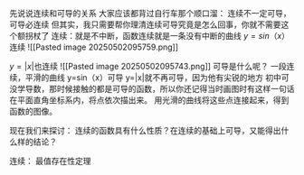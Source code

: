 先说说连续和可导的关系
大家应该都背过自行车那个顺口溜：
连续不一定可导，可导必连续
但其实，我只需要帮你理清连续可导究竟是怎么回事，你就不需要这个额拐杖了
连续：就是不中断，函数连续就是一条没有中断的曲线
$y=sin（x）$连续
![[Pasted image 20250502095759.png]]

$y=|x|$也连续
![[Pasted image 20250502095743.png]]
可导是什么呢？
一段连续，平滑的曲线
y=sin（x）可导
y=|x|就不再可导，因为他有尖锐的地方
初中可没学导数，那时候接触的都是可导的函数，所以你还记得当时画图时有这样一句话
在平面直角坐标系内，将点依次描出来。
用光滑的曲线将这些点连接起来，得到函数的图像。

现在我们来探讨：
连续的函数具有什么性质？在连续的基础上可导，又能得出什么样的结论？

连续：
最值存在性定理